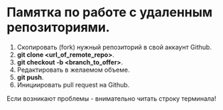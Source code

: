 # Памятка по работе с удаленным репозиториями.

1. Скопировать (fork) нужный репозиторий в свой аккаунт Github.
2. **git clone <url_of_remote_repo>**.
3. **git checkout -b <branch_to_offer>**.
4. Редактировать в желаемом объеме.
5. **git push**.
6. Инициировать pull request на Github.

Если возникают проблемы - внимательно читать строку терминала!